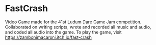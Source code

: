 # FastCrash
Video Game made for the 41st Ludum Dare Game Jam competition.
Collaborated on writing scripts, wrote and recorded all music and audio, and coded all audio into the game.
To play the game, visit https://zambonimacaroni.itch.io/fast-crash
